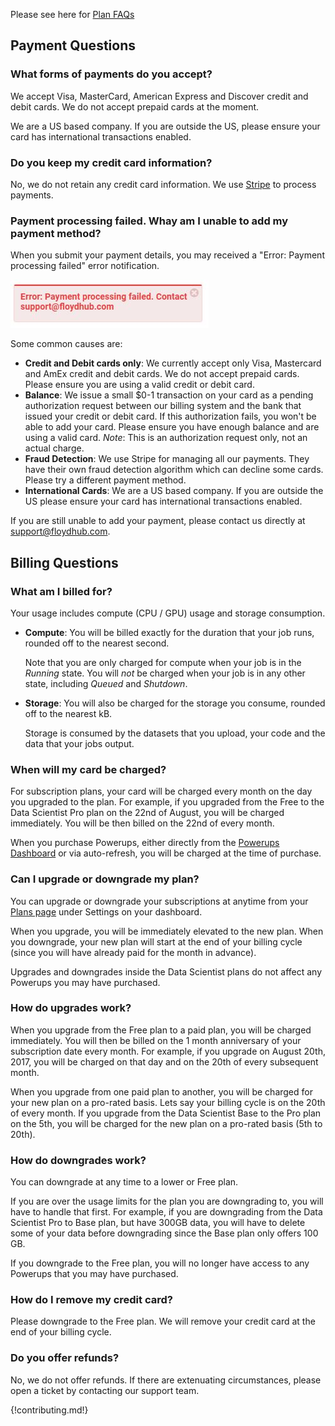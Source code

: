 Please see here for [Plan FAQs](./plans.md)

## Payment Questions

### What forms of payments do you accept?

We accept Visa, MasterCard, American Express and Discover credit and debit cards. We do not accept prepaid cards at the moment. 

We are a US based company. If you are outside the US, please ensure your card has 
international transactions enabled.

### Do you keep my credit card information?

No, we do not retain any credit card information. We use
[Stripe](https://stripe.com/) to process payments.

### Payment processing failed. Whay am I unable to add my payment method?

When you submit your payment details, you may received a "Error: Payment processing failed" error notification.

![Payment processing failed](../img/payment-processing-failed.jpg)

Some common causes are:

- **Credit and Debit cards only**: We currently accept only Visa, Mastercard and AmEx credit and debit cards. We do not accept prepaid cards. Please ensure you are using a valid credit or debit card.
- **Balance**: We issue a small $0-1 transaction on your card as a pending authorization request between our billing system and the bank that issued your credit or debit card. If this authorization fails, you won't be able to add your card. Please ensure you have enough balance and are using a valid card. *Note*: This is an authorization request only, not an actual charge.
- **Fraud Detection**: We use Stripe for managing all our payments. They have their own fraud detection algorithm which can decline some cards. Please try a different payment method.
- **International Cards**: We are a US based company. If you are outside the US please ensure your card has international transactions enabled.

If you are still unable to add your payment, please contact us directly at [support@floydhub.com](mailto:support@floydhub.com).



## Billing Questions

### What am I billed for?

Your usage includes compute (CPU / GPU) usage and storage consumption. 

- **Compute**: You will be billed exactly for the duration that your job runs, rounded off to the nearest second.

    Note that you are only charged for compute when your job is in the *Running* state. You will *not* be charged when your job is in any other state, including *Queued* and *Shutdown*.

- **Storage**: You will also be charged for the storage you consume, rounded off to the nearest kB. 

    Storage is consumed by the datasets that you upload, your code and the data that your jobs output.

### When will my card be charged?

For subscription plans, your card will be charged every month on the day you upgraded to the plan. For example, if you upgraded from the Free to the Data Scientist Pro plan on the 22nd of August, you will be charged immediately. You will be then billed on the 22nd of every month.

When you purchase Powerups, either directly from the [Powerups Dashboard](https://www.floydhub.com/settings/powerups) or via auto-refresh, you will be charged at the time of purchase.

### Can I upgrade or downgrade my plan?

You can upgrade or downgrade your subscriptions at anytime from your [Plans page](https://www.floydhub.com/settings/plan) under Settings on your dashboard.

When you upgrade, you will be immediately elevated to the new plan. When you downgrade, your new plan will start at the end of your billing cycle (since you will have already paid for the month in advance).

Upgrades and downgrades inside the Data Scientist plans do not affect any Powerups you 
may have purchased.

### How do upgrades work?

When you upgrade from the Free plan to a paid plan, you will be charged immediately. You will then be billed on the 1 month anniversary of your subscription date every month. For example, if you upgrade on August 20th, 2017, you will be charged on that day and on the 20th of every subsequent month.

When you upgrade from one paid plan to another, you will be charged for your new plan on a pro-rated basis. Lets say your billing cycle is on the 20th of every month. If you upgrade from the Data Scientist Base to the Pro plan on the 5th, you will be charged for the new plan on a pro-rated basis (5th to 20th).

### How do downgrades work?

You can downgrade at any time to a lower or Free plan. 

If you are over the usage limits for the plan you are downgrading to, you will have to handle that first. For example, if you are downgrading from the Data Scientist Pro to Base plan, but have 300GB data, you will have to delete some of your data before downgrading since the Base plan only offers 100 GB.

If you downgrade to the Free plan, you will no longer have access to any Powerups that you may have purchased.

### How do I remove my credit card?

Please downgrade to the Free plan. We will remove your credit card at the end of your billing cycle.

### Do you offer refunds?

No, we do not offer refunds. If there are extenuating circumstances, please open a ticket by contacting our support team.


{!contributing.md!}
